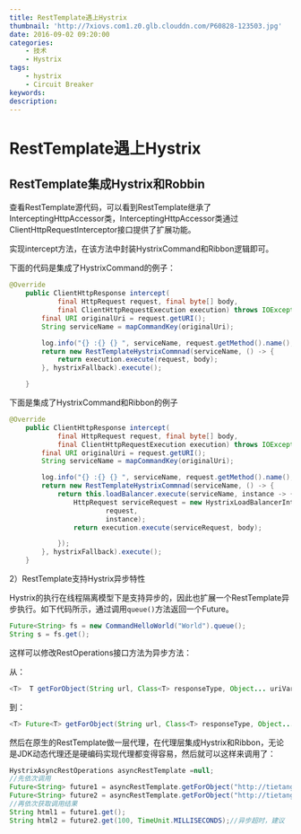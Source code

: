 ```yaml
---
title: RestTemplate遇上Hystrix
thumbnail: 'http://7xiovs.com1.z0.glb.clouddn.com/P60828-123503.jpg'
date: 2016-09-02 09:20:00
categories:
	- 技术
	- Hystrix
tags:
	- hystrix
	- Circuit Breaker
keywords:
description:
---
```


# RestTemplate遇上Hystrix


## RestTemplate集成Hystrix和Robbin

查看RestTemplate源代码，可以看到RestTemplate继承了InterceptingHttpAccessor类，InterceptingHttpAccessor类通过ClientHttpRequestInterceptor接口提供了扩展功能。

实现intercept方法，在该方法中封装HystrixCommand和Ribbon逻辑即可。

下面的代码是集成了HystrixCommand的例子：

```java
@Override
    public ClientHttpResponse intercept(
            final HttpRequest request, final byte[] body,
            final ClientHttpRequestExecution execution) throws IOException {
        final URI originalUri = request.getURI();
        String serviceName = mapCommandKey(originalUri);

        log.info("{} :{} {} ", serviceName, request.getMethod().name(), originalUri.toString());
        return new RestTemplateHystrixCommnad(serviceName, () -> {
            return execution.execute(request, body);
        }, hystrixFallback).execute();

    }
```

下面是集成了HystrixCommand和Ribbon的例子

```java
@Override
    public ClientHttpResponse intercept(
            final HttpRequest request, final byte[] body,
            final ClientHttpRequestExecution execution) throws IOException {
        final URI originalUri = request.getURI();
        String serviceName = mapCommandKey(originalUri);

        log.info("{} :{} {} ", serviceName, request.getMethod().name(), originalUri.toString());
        return new RestTemplateHystrixCommnad(serviceName, () -> {
            return this.loadBalancer.execute(serviceName, instance -> {
                HttpRequest serviceRequest = new HystrixLoadBalancerInterceptor.ServiceRequestWrapper(
                        request,
                        instance);
                return execution.execute(serviceRequest, body);

            });
        }, hystrixFallback).execute();
    }
```

2）RestTemplate支持Hystrix异步特性

Hystrix的执行在线程隔离模型下是支持异步的，因此也扩展一个RestTemplate异步执行。如下代码所示，通过调用`queue()`方法返回一个Future。

```java
Future<String> fs = new CommandHelloWorld("World").queue();
String s = fs.get(); 
```
这样可以修改RestOperations接口方法为异步方法：

从：

```java
<T>  T getForObject(String url, Class<T> responseType, Object... uriVariables) throws RestClientException;
```

到：

```java
<T> Future<T> getForObject(String url, Class<T> responseType, Object... uriVariables) throws RestClientException;
```

然后在原生的RestTemplate做一层代理，在代理层集成Hystrix和Ribbon，无论是JDK动态代理还是硬编码实现代理都变得容易，然后就可以这样来调用了：

```java
HystrixAsyncRestOperations asyncRestTemplate =null;
//先依次调用
Future<String> future1 = asyncRestTemplate.getForObject("http://tietang.wang/", String.class);
Future<String> future2 = asyncRestTemplate.getForObject("http://tietang.wang/2016/03/17/hystrix/%E6%80%8E%E6%A0%B7%E4%BD%BF%E7%94%A8Hystrix/", String.class);
//再依次获取调用结果
String html1 = future1.get();
String html2 = future2.get(100, TimeUnit.MILLISECONDS);//异步超时，建议
```
